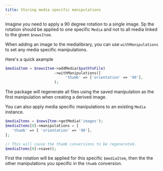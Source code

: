 ```yaml
---
title: Storing media specific manipulations
---
```



Imagine you need to apply a 90 degree rotation to a single image. Sp the rotation should be applied to one specific `Media` and not to all media linked to the given `$newsItem`.

When adding an image to the medialibrary, you can use `withManipulations` to set any media specific manipulations.

Here's a quick axample

```php
$mediaItem = $newsItem->addMedia($pathToFile)
                      ->withManipulations([
                           'thumb' => ['orientation' => '90'],
                      );
```

The package will regenerate all files using the saved manipulation as the first manipulation when creating a derived image.

You can also apply media specific manipulations to an existing `Media` instance.

```php
$mediaItems = $newsItem->getMedia('images');
$mediaItems[0]->manipulations = [
   'thumb' => [ 'orientation' => '90'],
];

// This will cause the thumb conversions to be regenerated.
$mediaItems[0]->save();
```

First the rotation will be applied for this specific `$mediaItem`, then the the other manipulations you specific in the `thumb` conversion.


